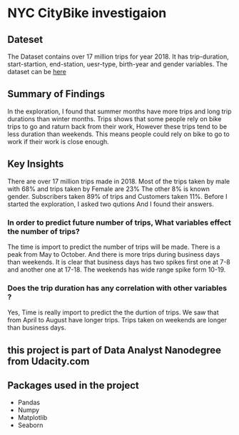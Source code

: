 # NYC CityBike investigaion

## Dateset
The Dataset contains over 17 million trips for year 2018. It has 
trip-duration, start-startion, end-station, uesr-type, birth-year and gender variables. 
The dataset can be [here](https://www.citibikenyc.com/system-data)

## Summary of Findings 

In the exploration, I found that summer months have more trips and long trip durations than winter months. Trips shows that some people rely on bike trips to go and raturn back from their work,  However these trips tend to be less duration than weekends. This means people could rely on bike to go to work if their work is close enough.

## Key Insights 
There are over 17 million trips made in 2018. Most of the trips taken by male with 68% and trips taken by Female are 23% The other 8% is known gender. Subscribers taken 89% of trips and Customers taken 11%. Before I started the exploration, I asked two qutions And I found their answers.

### In order to predict future number of trips, What variables effect the number of trips?
The time is import to predict the number of trips will be made. There is a peak from May to October. And there is more trips during business days than weekends. It is clear that business days has two spikes first one at 7-8 and another one at 17-18. The weekends has wide range spike form 10-19.

### Does the trip duration has any correlation with other variables ?
Yes, Time is really import to predict the the durtion of trips. We saw that from April to August have longer trips. Trips taken on weekends are longer than business days.

## this project is part of Data Analyst Nanodegree from Udacity.com

## Packages used in the project
* Pandas
* Numpy
* Matplotlib
* Seaborn
